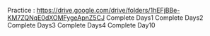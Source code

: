 Practice : https://drive.google.com/drive/folders/1hEFjBBe-KM7ZQNqE0dXOMFygeApnZ5CJ
Complete Days1
Complete Days2
Complete Days3
Complete Days4
Complete Day10

